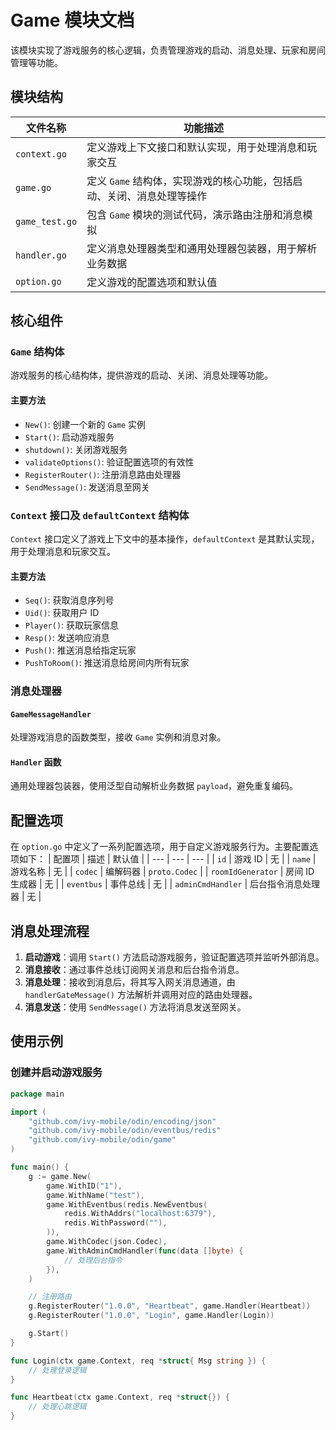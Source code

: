 # Game 模块文档

该模块实现了游戏服务的核心逻辑，负责管理游戏的启动、消息处理、玩家和房间管理等功能。

## 模块结构
| 文件名称 | 功能描述 |
| --- | --- |
| `context.go` | 定义游戏上下文接口和默认实现，用于处理消息和玩家交互 |
| `game.go` | 定义 `Game` 结构体，实现游戏的核心功能，包括启动、关闭、消息处理等操作 |
| `game_test.go` | 包含 `Game` 模块的测试代码，演示路由注册和消息模拟 |
| `handler.go` | 定义消息处理器类型和通用处理器包装器，用于解析业务数据 |
| `option.go` | 定义游戏的配置选项和默认值 |

## 核心组件
### `Game` 结构体
游戏服务的核心结构体，提供游戏的启动、关闭、消息处理等功能。

#### 主要方法
- `New()`: 创建一个新的 `Game` 实例
- `Start()`: 启动游戏服务
- `shutdown()`: 关闭游戏服务
- `validateOptions()`: 验证配置选项的有效性
- `RegisterRouter()`: 注册消息路由处理器
- `SendMessage()`: 发送消息至网关

### `Context` 接口及 `defaultContext` 结构体
`Context` 接口定义了游戏上下文中的基本操作，`defaultContext` 是其默认实现，用于处理消息和玩家交互。

#### 主要方法
- `Seq()`: 获取消息序列号
- `Uid()`: 获取用户 ID
- `Player()`: 获取玩家信息
- `Resp()`: 发送响应消息
- `Push()`: 推送消息给指定玩家
- `PushToRoom()`: 推送消息给房间内所有玩家

### 消息处理器
#### `GameMessageHandler`
处理游戏消息的函数类型，接收 `Game` 实例和消息对象。

#### `Handler` 函数
通用处理器包装器，使用泛型自动解析业务数据 `payload`，避免重复编码。

## 配置选项
在 `option.go` 中定义了一系列配置选项，用于自定义游戏服务行为。主要配置选项如下：
| 配置项 | 描述 | 默认值 |
| --- | --- | --- |
| `id` | 游戏 ID | 无 |
| `name` | 游戏名称 | 无 |
| `codec` | 编解码器 | `proto.Codec` |
| `roomIdGenerator` | 房间 ID 生成器 | 无 |
| `eventbus` | 事件总线 | 无 |
| `adminCmdHandler` | 后台指令消息处理器 | 无 |

## 消息处理流程
1. **启动游戏**：调用 `Start()` 方法启动游戏服务，验证配置选项并监听外部消息。
2. **消息接收**：通过事件总线订阅网关消息和后台指令消息。
3. **消息处理**：接收到消息后，将其写入网关消息通道，由 `handlerGateMessage()` 方法解析并调用对应的路由处理器。
4. **消息发送**：使用 `SendMessage()` 方法将消息发送至网关。

## 使用示例
### 创建并启动游戏服务
```go
package main

import (
    "github.com/ivy-mobile/odin/encoding/json"
    "github.com/ivy-mobile/odin/eventbus/redis"
    "github.com/ivy-mobile/odin/game"
)

func main() {
    g := game.New(
        game.WithID("1"),
        game.WithName("test"),
        game.WithEventbus(redis.NewEventbus(
            redis.WithAddrs("localhost:6379"),
            redis.WithPassword(""),
        )),
        game.WithCodec(json.Codec),
        game.WithAdminCmdHandler(func(data []byte) {
            // 处理后台指令
        }),
    )

    // 注册路由
    g.RegisterRouter("1.0.0", "Heartbeat", game.Handler(Heartbeat))
    g.RegisterRouter("1.0.0", "Login", game.Handler(Login))

    g.Start()
}

func Login(ctx game.Context, req *struct{ Msg string }) {
    // 处理登录逻辑
}

func Heartbeat(ctx game.Context, req *struct{}) {
    // 处理心跳逻辑
}